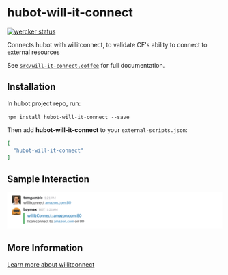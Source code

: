 # hubot-will-it-connect

[![wercker status](https://app.wercker.com/status/f9778be63b53ef447f578b62972b3c0a/m "wercker status")](https://app.wercker.com/project/bykey/f9778be63b53ef447f578b62972b3c0a)

Connects hubot with willitconnect, to validate CF's ability to connect to external resources

See [`src/will-it-connect.coffee`](src/will-it-connect.coffee) for full documentation.

## Installation

In hubot project repo, run:

`npm install hubot-will-it-connect --save`

Then add **hubot-will-it-connect** to your `external-scripts.json`:

```json
[
  "hubot-will-it-connect"
]
```

## Sample Interaction

![Example Image](./example.png)

## More Information

[Learn more about willitconnect](https://github.com/krujos/willitconnect)
